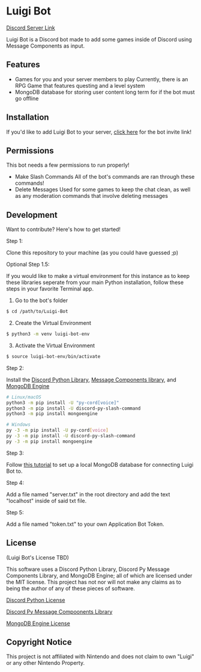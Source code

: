 # Luigi Bot

[Discord Server Link](https://discord.gg/wz8jzp3czd)

Luigi Bot is a Discord bot made to add some games inside of Discord using Message Components as input.

## Features

- Games for you and your server members to play
    Currently, there is an RPG Game that features questing and a level system
- MongoDB database for storing user content long term for if the bot must go offline

## Installation

If you'd like to add Luigi Bot to your server, [click here](https://discord.com/oauth2/authorize?client_id=421169985617002496&scope=bot+applications.commands) for the bot invite link!

## Permissions
This bot needs a few permissions to run properly!
- Make Slash Commands
    All of the bot's commands are ran through these commands!
- Delete Messages
    Used for some games to keep the chat clean, as well as any moderation commands that involve deleting messages

## Development

Want to contribute? Here's how to get started!

Step 1:

Clone this repository to your machine (as you could have guessed ;p)

Optional Step 1.5:

If you would like to make a virtual environment for this instance as to keep these libraries seperate from your main Python installation, follow these steps in your favorite Terminal app.

1. Go to the bot's folder
```sh
$ cd /path/to/Luigi-Bot
```
2. Create the Virtual Environment
```sh
$ python3 -m venv luigi-bot-env
```

3. Activate the Virtual Environment
```sh
$ source luigi-bot-env/bin/activate
```

Step 2:

Install the [Discord Python Library][DPL], [Message Components library][MCL], and [MongoDB Engine][MDGE]
```sh
# Linux/macOS
python3 -m pip install -U "py-cord[voice]"
python3 -m pip install -U discord-py-slash-command
python3 -m pip install mongoengine

# Windows
py -3 -m pip install -U py-cord[voice]
py -3 -m pip install -U discord-py-slash-command
py -3 -m pip install mongoengine
```

Step 3:

Follow [this tutorial](https://docs.mongodb.com/manual/installation/) to set up a local MongoDB database for connecting Luigi Bot to.

Step 4:

Add a file named "server.txt" in the root directory and add the text "localhost" inside of said txt file.

Step 5:

Add a file named "token.txt" to your own Application Bot Token.

## License

(Luigi Bot's License TBD)

This software uses a Discord Python Library, Discord Py Message Components Library, and MongoDB Engine; all of which are licensed under the MIT license. This project has not nor will not make any claims as to being the author of any of these pieces of software.

[Discord Python License][DPLL]

[Discord Py Message Compoonents Library][MCLL]

[MongoDB Engine License][MDGEL]

## Copyright Notice
This project is not affiliated with Nintendo and does not claim to own "Luigi" or any other Nintendo Property.

[DPL]: <https://github.com/Pycord-Development/pycord>
[DPLL]: <https://github.com/Pycord-Development/pycord/blob/master/LICENSE>
[MCL]: <https://github.com/discord-py-slash-commands/discord-py-interactions>
[MCLL]: <https://github.com/discord-py-slash-commands/discord-py-interactions/blob/master/LICENSE>
[MDGE]: <http://mongoengine.org>
[MDGEL]: <https://github.com/MongoEngine/mongoengine/blob/master/LICENSE>
